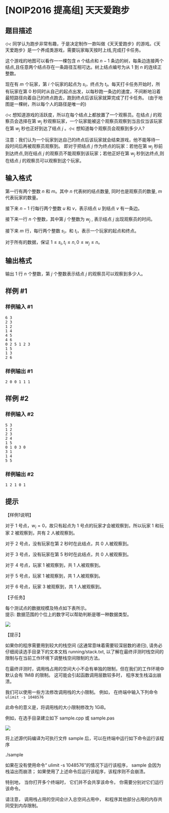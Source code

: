 # [NOIP2016 提高组] 天天爱跑步

## 题目描述

`小c` 同学认为跑步非常有趣，于是决定制作一款叫做《天天爱跑步》的游戏。《天天爱跑步》是一个养成类游戏，需要玩家每天按时上线,完成打卡任务。

这个游戏的地图可以看作一一棵包含 $n$ 个结点和 $n-1$ 条边的树，每条边连接两个结点,且任意两个结点存在一条路径互相可达。树上结点编号为从 $1$ 到 $n$ 的连续正整数。

现在有 $m$ 个玩家，第 $i$ 个玩家的起点为 $s_i$，终点为 $t_i$。每天打卡任务开始时，所有玩家在第 $0$ 秒同时从自己的起点出发，以每秒跑一条边的速度，不间断地沿着最短路径向着自己的终点跑去，跑到终点后该玩家就算完成了打卡任务。 (由于地图是一棵树，所以每个人的路径是唯一的)

`小c` 想知道游戏的活跃度，所以在每个结点上都放置了一个观察员。在结点 $j$ 的观察员会选择在第 $w_j$ 秒观察玩家，一个玩家能被这个观察员观察到当且仅当该玩家在第 $w_j$ 秒也正好到达了结点 $j$ 。`小c` 想知道每个观察员会观察到多少人?

注意：我们认为一个玩家到达自己的终点后该玩家就会结束游戏，他不能等待一 段时间后再被观察员观察到。 即对于把结点 $j$ 作为终点的玩家：若他在第 $w_j$ 秒前到达终点,则在结点 $j$ 的观察员不能观察到该玩家；若他正好在第 $w_j$ 秒到达终点,则在结点 $j$ 的观察员可以观察到这个玩家。


## 输入格式

第一行有两个整数 $n$ 和 $m$。其中 $n$ 代表树的结点数量, 同时也是观察员的数量, $m$ 代表玩家的数量。

接下来 $n-1$ 行每行两个整数 $u$ 和 $v$，表示结点 $u$ 到结点 $v$ 有一条边。

接下来一行 $n$ 个整数，其中第 $j$ 个整数为 $w_j$ , 表示结点 $j$ 出现观察员的时间。

接下来 $m$ 行，每行两个整数 $s_i$，和 $t_i$，表示一个玩家的起点和终点。

对于所有的数据，保证 $1\leq s_i,t_i\leq n, 0\leq w_j\leq n$。


## 输出格式

输出 $1$ 行 $n$ 个整数，第 $j$ 个整数表示结点 $j$ 的观察员可以观察到多少人。


## 样例 #1

### 样例输入 #1
```
6 3
2 3
1 2 
1 4 
4 5 
4 6 
0 2 5 1 2 3 
1 5 
1 3 
2 6
```

### 样例输出 #1

```
2 0 0 1 1 1
```

## 样例 #2

### 样例输入 #2
```
5 3 
1 2 
2 3 
2 4 
1 5 
0 1 0 3 0 
3 1 
1 4
5 5
```

### 样例输出 #2

```
1 2 1 0 1
```

## 提示

【样例1说明】

对于 $1$ 号点，$w_i=0$，故只有起点为 $1$ 号点的玩家才会被观察到，所以玩家 $1$ 和玩家 $2$ 被观察到，共有 $2$ 人被观察到。

对于 $2$ 号点，没有玩家在第 $2$ 秒时在此结点，共 $0$ 人被观察到。

对于 $3$ 号点，没有玩家在第 $5$ 秒时在此结点，共 $0$ 人被观察到。

对于 $4$ 号点，玩家 $1$ 被观察到，共 $1$ 人被观察到。

对于 $5$ 号点，玩家 $1$ 被观察到，共 $1$ 人被观察到。

对于 $6$ 号点，玩家 $3$ 被观察到，共 $1$ 人被观察到。

【子任务】

每个测试点的数据规模及特点如下表所示。  
 提示: 数据范围的个位上的数字可以帮助判断是哪一种数据类型。

 ![](https://cdn.luogu.com.cn/upload/pic/3441.png) 

【提示】

如果你的程序需要用到较大的栈空间 (这通常意味着需要较深层数的递归), 请务必仔细阅读选手目录下的文本文档 running/stack.txt, 以了解在最终评测时栈空间的限制与在当前工作环境下调整栈空间限制的方法。

在最终评测时，调用栈占用的空间大小不会有单独的限制，但在我们的工作环境中默认会有 $1 \text{MiB}$ 的限制。 这可能会引起函数调用层数较多时， 程序发生栈溢出崩溃。

我们可以使用一些方法修改调用栈的大小限制。 例如， 在终端中输入下列命令
`ulimit -s 1048576`

此命令的意义是，将调用栈的大小限制修改为 $1 \text{GiB}$。

例如，在选手目录建立如下 sample.cpp 或 sample.pas


 ![](https://cdn.luogu.com.cn/upload/pic/3440.png) 

将上述源代码编译为可执行文件 sample 后，可以在终端中运行如下命令运行该程序

./sample

如果在没有使用命令“ ulimit -s 1048576”的情况下运行该程序， sample 会因为栈溢出而崩溃； 如果使用了上述命令后运行该程序，该程序则不会崩溃。

特别地， 当你打开多个终端时， 它们并不会共享该命令， 你需要分别对它们运行该命令。

请注意， 调用栈占用的空间会计入总空间占用中， 和程序其他部分占用的内存共同受到内存限制。

